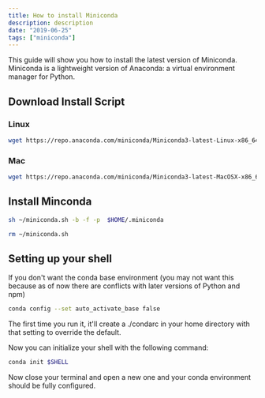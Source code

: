 ```yaml
---
title: How to install Miniconda
description: description
date: "2019-06-25"
tags: ["miniconda"]
---
```


This guide will show you how to install the latest version of Miniconda. Miniconda is a lightweight version of Anaconda: a virtual environment manager for Python.

## Download Install Script

### Linux

```bash
wget https://repo.anaconda.com/miniconda/Miniconda3-latest-Linux-x86_64.sh -O ~/miniconda.sh
```

### Mac

```bash
wget https://repo.anaconda.com/miniconda/Miniconda3-latest-MacOSX-x86_64.sh -O ~/miniconda.sh
```


## Install Minconda

```bash
sh ~/miniconda.sh -b -f -p  $HOME/.miniconda

rm ~/miniconda.sh
```

## Setting up your shell

If you don't want the conda base environment (you may not want this because as of now there are conflicts with later versions of Python and npm)

```bash
conda config --set auto_activate_base false
```

The first time you run it, it'll create a ./condarc in your home directory with that setting to override the default.

Now you can initialize your shell with the following command:

```bash
conda init $SHELL
```

Now close your terminal and open a new one and your conda environment should be fully configured.

